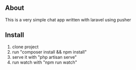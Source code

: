 ## About
This is a very simple chat app written with laravel using pusher

## Install
1. clone project
2. run "composer install && npm install"
3. serve it with "php artisan serve"
4. run watch with "npm run watch"
